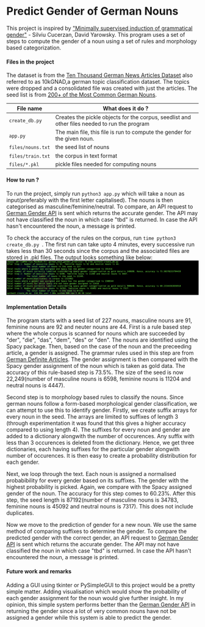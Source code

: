 # Predict Gender of German Nouns

This project is inspired by ["Minimally supervised induction of grammatical gender"](https://dl.acm.org/doi/10.3115/1073445.1073451) - Silviu Cucerzan, David Yarowsky.
This program uses a set of steps to compute the gender of a noun using a set of rules and morphology based categorization. 

#### Files in the project
The dataset is from the [Ten Thousand German News Articles Dataset](https://tblock.github.io/10kGNAD/) also referred to as 10kGNAD,a german topic classification dataset. The topics were dropped and a consolidated file was created with just the articles. The seed list is from [200+ of the Most Common German Nouns](https://www.fluentu.com/blog/german/most-common-german-nouns/). 

| File name | What does it do ? |
| ----------- | ----------- |
| `create_db.py` | Creates the pickle objects for the corpus, seedlist and other files needed to run the program |
| `app.py` | The main file, this file is run to compute the gender for the given noun. |
| `files/nouns.txt` | the seed list of nouns |
| `files/train.txt` | the corpus in text format |
| `files/*.pkl` | pickle files needed for computing nouns |

#### How to run ?
To run the project, simply run `python3 app.py` which will take a noun as input(preferably with the first letter capitalised). The nouns is then categorised as masculine/feminine/neutral. To compare, an API request to [German Gender API](https://german-gender-api.deta.dev/) is sent which returns the accurate gender. The API may not have classified the noun in which case "tbd" is returned. In case the API hasn't encountered the noun, a message is printed. 

To check the accuracy of the rules on the corpus, run `time python3 create_db.py `. The first run can take upto 4 minutes, every successive run takes less than 30 seconds since the corpus and the associated files are stored in .pkl files. The output looks something like below:
![create_db.py output](img/create_db.png)

#### Implementation Details

The program starts with a seed list of 227 nouns, masculine nouns are 91, feminine nouns are 92 and neuter nouns are 44. 
First is a rule based step where the whole corpus is scanned for nouns which are succeeded by "der", "die", "das", "dem", "des" or "den". The nouns are identified using the Spacy package. Then, based on the case of the noun and the preceeding article, a gender is assigned. The grammar rules used in this step are from [German Definite Articles](https://www.clozemaster.com/blog/german-definite-articles/). The gender assignment is then compared with the Spacy gender assignment of the noun which is taken as gold data. The accuracy of this rule-based step is 73.5%. The size of the seed is now 22,249(number of masculine nouns is 6598, feminine nouns is 11204 and neutral nouns is 4447). 

Second step is to morphology based rules to classify the nouns. Since german nouns follow a form-based morphological gender classification, we can attempt to use this to identify gender. Firstly, we create suffix arrays for every noun in the seed. The arrays are limited to suffixes of length 3 (through experimentation it was found that this gives a higher accuracy compared to using length 4). The suffixes for every noun and gender are added to a dictionary alongwith the number of occurences. Any suffix with less than 3 occurences is deleted from the dictionary. Hence, we get three dictionaries, each having suffixes for the particular gender alongwith number of occurences. It is then easy to create a probability distribution for each gender. 

Next, we loop through the text. Each noun is assigned a normalised probabibility for every gender based on its suffixes. The gender with the highest probability is picked. Again, we compare with the Spacy assigned gender of the noun. The accuracy for this step comes to 60.23%. After this step, the seed length is 87192(number of masculine nouns is 34783, feminine nouns is 45092 and neutral nouns is 7317). This does not include duplicates. 

Now we move to the prediction of gender for a new noun. We use the same method of comparing suffixes to determine the gender. To compare the predicted gender with the correct gender, an API request to [German Gender API](https://german-gender-api.deta.dev/) is sent which returns the accurate gender. The API may not have classified the noun in which case "tbd" is returned. In case the API hasn't encountered the noun, a message is printed.  

#### Future work and remarks

Adding a GUI using tkinter or PySimpleGUI to this project would be a pretty simple matter. Adding visualisation which would show the probability of each gender assignment for the noun would give further insight. 
In my opinion, this simple system performs better than the [German Gender API](https://german-gender-api.deta.dev/) in returning the gender since a lot of very common nouns have not be assigned a gender while this system is able to predict the gender. 


 